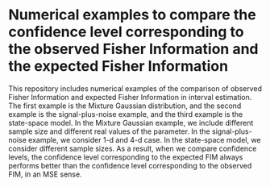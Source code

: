 # Numerical examples to compare the confidence level corresponding to the observed Fisher Information and the expected Fisher Information
This repository includes numerical examples of the comparison of observed Fisher Information and expected Fisher Information in interval estimation. The first example is the Mixture Gaussian distribution, and the second example is the signal-plus-noise example, and the third example is the state-space model. In the Mixture Gaussian example, we include different sample size and different real values of the parameter. In the signal-plus-noise example, we consider 1-d and 4-d case. In the state-space model, we consider different sample sizes. As a result, when we compare confidence levels, the confidence level corresponding to the expected FIM always performs better than the confidence level corresponding to the observed FIM, in an MSE sense.
